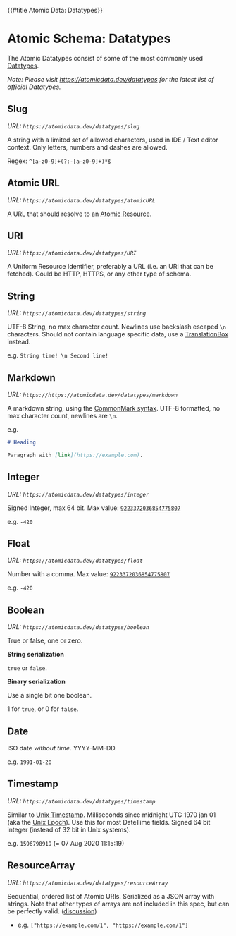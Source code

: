 {{#title Atomic Data: Datatypes}}
# Atomic Schema: Datatypes

The Atomic Datatypes consist of some of the most commonly used [Datatypes](classes.md#Datatype).

_Note: Please visit <https://atomicdata.dev/datatypes> for the latest list of official Datatypes._

## Slug

_URL: `https://atomicdata.dev/datatypes/slug`_

A string with a limited set of allowed characters, used in IDE / Text editor context.
Only letters, numbers and dashes are allowed.

Regex: `^[a-z0-9]+(?:-[a-z0-9]+)*$`

## Atomic URL

_URL: `https://atomicdata.dev/datatypes/atomicURL`_

A URL that should resolve to an [Atomic Resource](../core/concepts.md#Resource).

## URI

_URL: `https://atomicdata.dev/datatypes/URI`_

A Uniform Resource Identifier, preferably a URL (i.e. an URI that can be fetched).
Could be HTTP, HTTPS, or any other type of schema.

## String

_URL: `https://atomicdata.dev/datatypes/string`_

UTF-8 String, no max character count.
Newlines use backslash escaped `\n` characters.
Should not contain language specific data, use a [TranslationBox](translations.md) instead.

e.g. `String time! \n Second line!`

## Markdown

_URL: `https://https://atomicdata.dev/datatypes/markdown`_

A markdown string, using the [CommonMark syntax](https://commonmark.org/).
UTF-8 formatted, no max character count, newlines are `\n`.

e.g.

```md
# Heading

Paragraph with [link](https://example.com).
```

## Integer

_URL: `https://atomicdata.dev/datatypes/integer`_

Signed Integer, max 64 bit.
Max value: [`9223372036854775807`](https://en.wikipedia.org/wiki/9,223,372,036,854,775,807)

e.g. `-420`

## Float

_URL: `https://atomicdata.dev/datatypes/float`_

Number with a comma.
Max value: [`9223372036854775807`](https://en.wikipedia.org/wiki/9,223,372,036,854,775,807)

e.g. `-420`

## Boolean

_URL: `https://atomicdata.dev/datatypes/boolean`_

True or false, one or zero.

**String serialization**

`true` or `false`.

**Binary serialization**

Use a single bit one boolean.

1 for `true`, or 0 for `false`.

## Date

ISO date _without time_.
YYYY-MM-DD.

e.g. `1991-01-20`

##  Timestamp

_URL: `https://atomicdata.dev/datatypes/timestamp`_

Similar to [Unix Timestamp](https://www.unixtimestamp.com/).
Milliseconds since midnight UTC 1970 jan 01 (aka the [Unix Epoch](https://en.wikipedia.org/wiki/Unix_time)).
Use this for most DateTime fields.
Signed 64 bit integer (instead of 32 bit in Unix systems).

e.g. `1596798919` (= 07 Aug 2020 11:15:19)

## ResourceArray

_URL: `https://atomicdata.dev/datatypes/resourceArray`_

Sequential, ordered list of Atomic URIs.
Serialized as a JSON array with strings.
Note that other types of arrays are not included in this spec, but can be perfectly valid.
([discussion]())

- e.g. `["https://example.com/1", "https://example.com/1"]`
